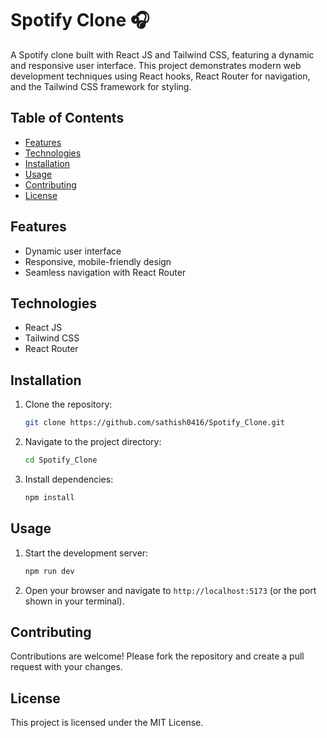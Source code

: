 # Spotify Clone 🎧

A Spotify clone built with React JS and Tailwind CSS, featuring a dynamic and responsive user interface. This project demonstrates modern web development techniques using React hooks, React Router for navigation, and the Tailwind CSS framework for styling.

## Table of Contents

- [Features](#features)
- [Technologies](#technologies)
- [Installation](#installation)
- [Usage](#usage)
- [Contributing](#contributing)
- [License](#license)

## Features

- Dynamic user interface
- Responsive, mobile-friendly design
- Seamless navigation with React Router

## Technologies

- React JS
- Tailwind CSS
- React Router

## Installation

1. Clone the repository:
    ```sh
    git clone https://github.com/sathish0416/Spotify_Clone.git
    ```
2. Navigate to the project directory:
    ```sh
    cd Spotify_Clone
    ```
3. Install dependencies:
    ```sh
    npm install
    ```

## Usage

1. Start the development server:
    ```sh
    npm run dev
    ```
2. Open your browser and navigate to `http://localhost:5173` (or the port shown in your terminal).

## Contributing

Contributions are welcome! Please fork the repository and create a pull request with your changes.

## License

This project is licensed under the MIT License.

